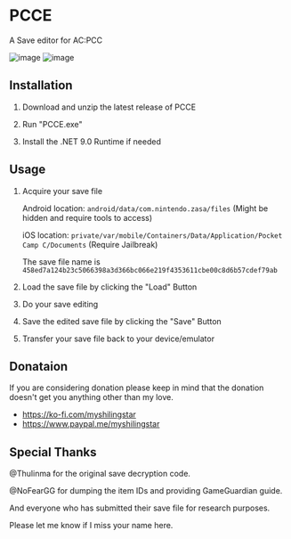 # PCCE
A Save editor for AC:PCC

![image](https://github.com/user-attachments/assets/242b12f7-4e67-407e-82f9-15290ff2929a)
![image](https://github.com/user-attachments/assets/5ecf78e7-43b0-47e5-9d6f-66b96f2bbb96)

## Installation

   1. Download and unzip the latest release of PCCE

   2. Run "PCCE.exe"
    
   3. Install the .NET 9.0 Runtime if needed

## Usage

   1. Acquire your save file

      Android location: `android/data/com.nintendo.zasa/files` (Might be hidden and require tools to access)
      
      iOS location: `private/var/mobile/Containers/Data/Application/Pocket Camp C/Documents` (Require Jailbreak)

      The save file name is `458ed7a124b23c5066398a3d366bc066e219f4353611cbe00c8d6b57cdef79ab`

   3. Load the save file by clicking the "Load" Button
      
   4. Do your save editing

   5. Save the edited save file by clicking the "Save" Button

   6. Transfer your save file back to your device/emulator 

## Donataion

If you are considering donation please keep in mind that the donation doesn't get you anything other than my love. 
* https://ko-fi.com/myshilingstar
* https://www.paypal.me/myshilingstar

## Special Thanks

@Thulinma for the original save decryption code.

@NoFearGG for dumping the item IDs and providing GameGuardian guide.

And everyone who has submitted their save file for research purposes.

Please let me know if I miss your name here.
